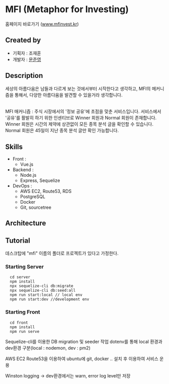 
MFI (Metaphor for Investing)
==================
홈페이지 바로가기 (www.mfinvest.kr)


Created by
------------
* 기획자 : 조재훈
* 개발자 : [문준영](https://github.com/MunJunYeong)

Description
------------
 세상의 아름다움은 남들과 다르게 보는 것에서부터 시작한다고 생각하고, MFI의 메커니즘을 통해서, 다양한 아름다움을 발견할 수 있을거라 생각합니다. 
 ######
 MFI 매커니즘 : 주식 시장에서의 '정보 공유'에 초점을 맞춘 서비스입니다. 서비스에서 '공유'를 활발히 하기 위한 인센티브로 Winner 회원과 Normal 회원이 존재합니다. Winner 회원은 시간의 제약에 상관없이 모든 종목 분석 글을 확인할 수 있습니다. Normal 회원은 45일이 지난 종목 분석 글만 확인 가능합니다.
 

Skills
------------
- Front :
    - Vue.js
- Backend :
    - Node.js
    - Express, Sequelize
- DevOps :
    - AWS EC2, Route53, RDS
    - PostgreSQL
    - Docker
    - Git, sourcetree

Architecture
------------


 
 Tutorial
 ------------
 데스크탑에 "mfi" 이름의 폴더로 프로젝트가 있다고 가정한다.
 
 ### Starting Server
      cd server
      npm install
      npx sequelize-cli db:migrate
      npx sequelize-cli db:seed:all
      npm run start:local // local env
      npm run start:dev //development env
  
  
  ### Starting Front
      cd front
      npm install
      npm run serve
    
 
 

Sequelize-cli를 이용한 DB migration 및 seeder 작업 
dotenv를 통해 local 환경과 dev환경 구분(local : nodemon, dev : pm2)

AWS EC2 Route53을 이용하여 ubuntu에 git, docker .. 설치 후 이용하여 서비스 운용

Winston logging -> dev환경에서는 warn, error log level만 저장
